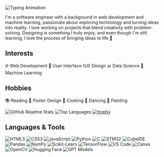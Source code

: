 ![Typing Animation](https://readme-typing-svg.herokuapp.com?font=Fira+Code&pause=1000&color=F75C7E&width=435&lines=Hello%2C+World!;I'm+Lisa+Bojamma+M+S;A+Web+Developer;A+Software+Engineer;A+UI+Enthusiast;Solving+Problems%2C+One+Bug+at+a+Time!)  

I'm a software engineer with a background in web development and machine learning, passionate about exploring technology and turning ideas into reality. I love working on projects that blend creativity with problem-solving. Designing is something I truly enjoy, and even though I'm still learning, I love the process of bringing ideas to life 🌟
## Interests
  
🌐 Web Development 🎨 User Interface (UI) Design 📊 Data Science 🤖 Machine Learning  

## Hobbies

📚 Reading 🎨 Poster Design 🍳 Cooking 💃 Dancing 🎨 Painting

![GitHub Readme Stats](https://github-readme-stats.vercel.app/api?username=lisa1612&show_icons=true&hide_title=true&count_private=true&hide=prs&theme=transparent&include_all_commits=true) ![Top Languages](https://github-readme-stats.vercel.app/api/top-langs/?username=lisa1612&layout=compact&theme=transparent) 
[![trophy](https://github-profile-trophy.vercel.app/?username=lisa1612&theme=transparent)](https://github.com/ryo-ma/github-profile-trophy)


## Languages & Tools  

![HTML5](https://img.shields.io/badge/-HTML5-E34F26?style=flat&logo=html5&logoColor=white)  ![CSS3](https://img.shields.io/badge/-CSS3-1572B6?style=flat&logo=css3&logoColor=white)  ![JavaScript](https://img.shields.io/badge/-JavaScript-F7DF1E?style=flat&logo=javascript&logoColor=black)  ![Python](https://img.shields.io/badge/-Python-3776AB?style=flat&logo=python&logoColor=white)  ![C](https://img.shields.io/badge/-C-00599C?style=flat&logo=c&logoColor=white)  ![STM32](https://img.shields.io/badge/-STM32-03234B?style=flat&logo=stmicroelectronics&logoColor=white)  ![CubeIDE](https://img.shields.io/badge/-CubeIDE-0083CA?style=flat&logo=stmicroelectronics&logoColor=white)  ![Pandas](https://img.shields.io/badge/-Pandas-150458?style=flat&logo=pandas&logoColor=white)  ![NumPy](https://img.shields.io/badge/-NumPy-013243?style=flat&logo=numpy&logoColor=white)  ![Scikit-Learn](https://img.shields.io/badge/-Scikit%20Learn-F7931E?style=flat&logo=scikitlearn&logoColor=white) ![TensorFlow](https://img.shields.io/badge/-TensorFlow-FF6F00?style=flat&logo=tensorflow&logoColor=white)   ![VS Code](https://img.shields.io/badge/-VS%20Code-007ACC?style=flat&logo=visualstudiocode&logoColor=white)  ![Canva](https://img.shields.io/badge/-Canva-00C4CC?style=flat&logo=canva&logoColor=white) ![OpenCV](https://img.shields.io/badge/-OpenCV-5C3EE8?style=flat&logo=opencv&logoColor=white)
 ![Hugging Face](https://img.shields.io/badge/-Hugging%20Face-FFCC00?style=flat&logo=huggingface&logoColor=white)  ![GPT Models](https://img.shields.io/badge/-GPT%20Models-412991?style=flat&logo=openai&logoColor=white)  


